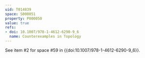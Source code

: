 ```yaml
---
uid: T014839
space: S000051
property: P000050
value: true
refs:
- doi: 10.1007/978-1-4612-6290-9_6
  name: Counterexamples in Topology
---
```


See item #2 for space #59 in {{doi:10.1007/978-1-4612-6290-9_6}}.
